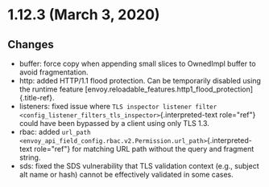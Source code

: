 1.12.3 (March 3, 2020)
======================

Changes
-------

-   buffer: force copy when appending small slices to OwnedImpl buffer
    to avoid fragmentation.
-   http: added HTTP/1.1 flood protection. Can be temporarily disabled
    using the runtime feature
    [envoy.reloadable_features.http1_flood_protection]{.title-ref}.
-   listeners: fixed issue where
    `TLS inspector listener filter <config_listener_filters_tls_inspector>`{.interpreted-text
    role="ref"} could have been bypassed by a client using only TLS 1.3.
-   rbac: added
    `url_path <envoy_api_field_config.rbac.v2.Permission.url_path>`{.interpreted-text
    role="ref"} for matching URL path without the query and fragment
    string.
-   sds: fixed the SDS vulnerability that TLS validation context (e.g.,
    subject alt name or hash) cannot be effectively validated in some
    cases.

